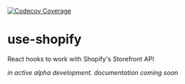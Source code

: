 [![Codecov Coverage](https://img.shields.io/codecov/c/github/good-idea/use-shopify/master.svg?style=flat-square)](https://codecov.io/gh/good-idea/use-shopify/)

# use-shopify

React hooks to work with Shopify's Storefront API

_in active alpha development. documentation coming soon_
